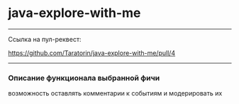 # java-explore-with-me
***
Ссылка на пул-реквест:

https://github.com/Taratorin/java-explore-with-me/pull/4
***

### Описание функционала выбранной фичи
возможность оставлять комментарии к событиям и модерировать их